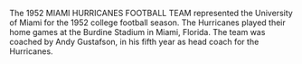 The 1952 MIAMI HURRICANES FOOTBALL TEAM represented the University of Miami for the 1952 college football season. The Hurricanes played their home games at the Burdine Stadium in Miami, Florida. The team was coached by Andy Gustafson, in his fifth year as head coach for the Hurricanes.
